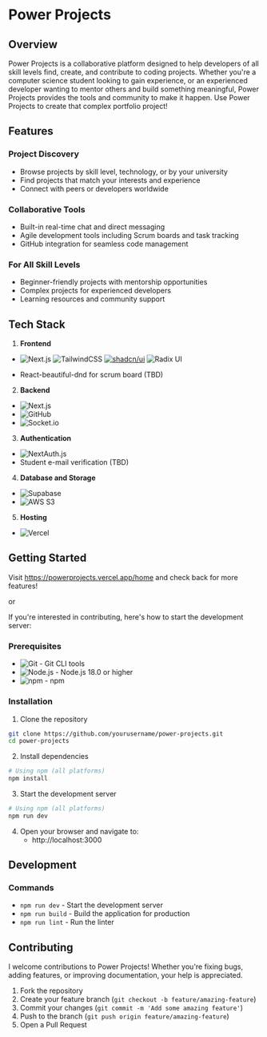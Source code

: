 # Power Projects


## Overview

Power Projects is a collaborative platform designed to help developers of all skill levels find, create, and contribute to coding projects. Whether you're a computer science student looking to gain experience, or an experienced developer wanting to mentor others and build something meaningful, Power Projects provides the tools and community to make it happen. Use Power Projects to create that complex portfolio project!

## Features

### Project Discovery
- Browse projects by skill level, technology, or by your university
- Find projects that match your interests and experience
- Connect with peers or developers worldwide 

### Collaborative Tools
- Built-in real-time chat and direct messaging
- Agile development tools including Scrum boards and task tracking
- GitHub integration for seamless code management

### For All Skill Levels
- Beginner-friendly projects with mentorship opportunities
- Complex projects for experienced developers
- Learning resources and community support

## Tech Stack

1. **Frontend**
*  ![Next.js](https://img.shields.io/badge/-Next.js-000000?style=flat&logo=next.js) ![TailwindCSS](https://img.shields.io/badge/-TailwindCSS-38B2AC?style=flat&logo=tailwind-css&logoColor=white) [![shadcn/ui](https://img.shields.io/badge/shadcn%2Fui-000?logo=shadcnui&logoColor=fff)](#) ![Radix UI](https://img.shields.io/badge/-Radix%20UI-161618?style=flat&logo=radix-ui)

* React-beautiful-dnd for scrum board (TBD)
2. **Backend**
* ![Next.js](https://img.shields.io/badge/-Next.js%20API-000000?style=flat&logo=next.js)
* ![GitHub](https://img.shields.io/badge/-GitHub%20OAuth-181717?style=flat&logo=github)
* ![Socket.io](https://img.shields.io/badge/-Socket.io-010101?style=flat&logo=socket.io)
3. **Authentication**
* ![NextAuth.js](https://img.shields.io/badge/-NextAuth.js-000000?style=flat&logo=next.js)
* Student e-mail verification (TBD)
4. **Database and Storage**
* ![Supabase](https://img.shields.io/badge/-Supabase-3ECF8E?style=flat&logo=supabase&logoColor=white)
* ![AWS S3](https://img.shields.io/badge/-AWS%20S3-569A31?style=flat&logo=amazon-s3&logoColor=white)
5. **Hosting**
* ![Vercel](https://img.shields.io/badge/-Vercel-000000?style=flat&logo=vercel)


## Getting Started
Visit https://powerprojects.vercel.app/home and check back for more features!

or

If you're interested in contributing, here's how to start the development server:

### Prerequisites
- ![Git](https://img.shields.io/badge/-Git-F05032?style=flat&logo=git&logoColor=white) - Git CLI tools
- ![Node.js](https://img.shields.io/badge/-Node.js-339933?style=flat&logo=node.js&logoColor=white) - Node.js 18.0 or higher
- ![npm](https://img.shields.io/badge/-npm-CB3837?style=flat&logo=npm) - npm


### Installation

1. Clone the repository
```bash
git clone https://github.com/yourusername/power-projects.git
cd power-projects
```

2. Install dependencies
```bash
# Using npm (all platforms)
npm install
```

3. Start the development server
```bash
# Using npm (all platforms)
npm run dev
```

4. Open your browser and navigate to:
   - http://localhost:3000


## Development

### Commands
- `npm run dev` - Start the development server
- `npm run build` - Build the application for production
- `npm run lint` - Run the linter

## Contributing

I welcome contributions to Power Projects! Whether you're fixing bugs, adding features, or improving documentation, your help is appreciated.

1. Fork the repository
2. Create your feature branch (`git checkout -b feature/amazing-feature`)
3. Commit your changes (`git commit -m 'Add some amazing feature'`)
4. Push to the branch (`git push origin feature/amazing-feature`)
5. Open a Pull Request